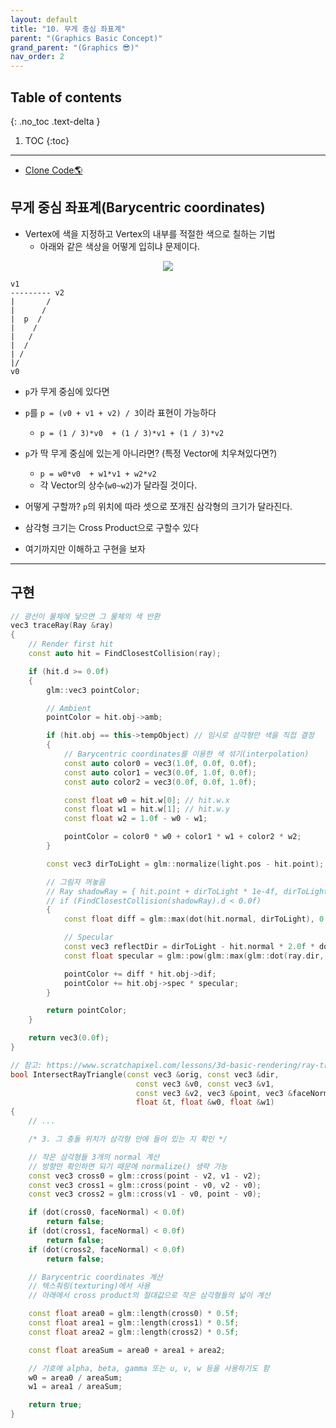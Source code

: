 ```yaml
---
layout: default
title: "10. 무게 중심 좌표계"
parent: "(Graphics Basic Concept)"
grand_parent: "(Graphics 😎)"
nav_order: 2
---
```


## Table of contents
{: .no_toc .text-delta }

1. TOC
{:toc}

---

* [Clone Code🌎](https://github.com/Arthur880708/DirectX11-Examples/tree/master/12_barycentric_coord)

## 무게 중심 좌표계(Barycentric coordinates)

* Vertex에 색을 지정하고 Vertex의 내부를 적절한 색으로 칠하는 기법
    * 아래와 같은 색상을 어떻게 입히냐 문제이다.

<p align="center">
  <img src="https://taehyungs-programming-blog.github.io/blog/assets/images/cpp/graphics/graphics-10-1.png"/>
</p>

```
v1       
--------- v2
|       /
|      /
|  p  /
|    /
|   /
|  /
| /
|/
v0
```

* `p`가 무게 중심에 있다면
* `p`를 `p = (v0 + v1 + v2) / 3`이라 표현이 가능하다
    * `p = (1 / 3)*v0  + (1 / 3)*v1 + (1 / 3)*v2`

* `p`가 딱 무게 중심에 있는게 아니라면? (특정 Vector에 치우쳐있다면?)
    * `p = w0*v0  + w1*v1 + w2*v2`
    * 각 Vector의 상수(`w0~w2`)가 달라질 것이다.

* 어떻게 구할까? `p`의 위치에 따라 셋으로 쪼개진 삼각형의 크기가 달라진다.
* 삼각형 크기는 Cross Product으로 구할수 있다
* 여기까지만 이해하고 구현을 보자

---

## 구현

```cpp
// 광선이 물체에 닿으면 그 물체의 색 반환
vec3 traceRay(Ray &ray)
{
    // Render first hit
    const auto hit = FindClosestCollision(ray);

    if (hit.d >= 0.0f)
    {
        glm::vec3 pointColor;

        // Ambient
        pointColor = hit.obj->amb;

        if (hit.obj == this->tempObject) // 임시로 삼각형만 색을 직접 결정
        {
            // Barycentric coordinates를 이용한 색 섞기(interpolation)
            const auto color0 = vec3(1.0f, 0.0f, 0.0f);
            const auto color1 = vec3(0.0f, 1.0f, 0.0f);
            const auto color2 = vec3(0.0f, 0.0f, 1.0f);

            const float w0 = hit.w[0]; // hit.w.x
            const float w1 = hit.w[1]; // hit.w.y
            const float w2 = 1.0f - w0 - w1;

            pointColor = color0 * w0 + color1 * w1 + color2 * w2;
        }

        const vec3 dirToLight = glm::normalize(light.pos - hit.point);

        // 그림자 꺼놓음
        // Ray shadowRay = { hit.point + dirToLight * 1e-4f, dirToLight };
        // if (FindClosestCollision(shadowRay).d < 0.0f)
        {
            const float diff = glm::max(dot(hit.normal, dirToLight), 0.0f);

            // Specular
            const vec3 reflectDir = dirToLight - hit.normal * 2.0f * dot(dirToLight, hit.normal);
            const float specular = glm::pow(glm::max(glm::dot(ray.dir, reflectDir), 0.0f), hit.obj->alpha);

            pointColor += diff * hit.obj->dif;
            pointColor += hit.obj->spec * specular;
        }

        return pointColor;
    }

    return vec3(0.0f);
}
```

```cpp
// 참고: https://www.scratchapixel.com/lessons/3d-basic-rendering/ray-tracing-rendering-a-triangle/ray-triangle-intersection-geometric-solution
bool IntersectRayTriangle(const vec3 &orig, const vec3 &dir,
                            const vec3 &v0, const vec3 &v1,
                            const vec3 &v2, vec3 &point, vec3 &faceNormal,
                            float &t, float &w0, float &w1)
{
    // ...

    /* 3. 그 충돌 위치가 삼각형 안에 들어 있는 지 확인 */

    // 작은 삼각형들 3개의 normal 계산
    // 방향만 확인하면 되기 때문에 normalize() 생략 가능
    const vec3 cross0 = glm::cross(point - v2, v1 - v2);
    const vec3 cross1 = glm::cross(point - v0, v2 - v0);
    const vec3 cross2 = glm::cross(v1 - v0, point - v0);

    if (dot(cross0, faceNormal) < 0.0f)
        return false;
    if (dot(cross1, faceNormal) < 0.0f)
        return false;
    if (dot(cross2, faceNormal) < 0.0f)
        return false;

    // Barycentric coordinates 계산
    // 텍스춰링(texturing)에서 사용
    // 아래에서 cross product의 절대값으로 작은 삼각형들의 넓이 계산

    const float area0 = glm::length(cross0) * 0.5f;
    const float area1 = glm::length(cross1) * 0.5f;
    const float area2 = glm::length(cross2) * 0.5f;

    const float areaSum = area0 + area1 + area2;

    // 기호에 alpha, beta, gamma 또는 u, v, w 등을 사용하기도 함
    w0 = area0 / areaSum;
    w1 = area1 / areaSum;

    return true;
}
```